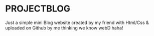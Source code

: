 # PROJECTBLOG
Just a simple mini Blog website created by my friend with Html/Css & uploaded on Github by me thinking we know webD haha!
